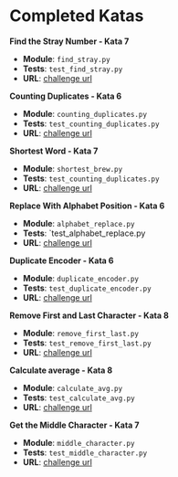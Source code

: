 # Completed Katas

**Find the Stray Number - Kata 7**
- **Module**: `find_stray.py`
- **Tests**: `test_find_stray.py`
- **URL**: [challenge url](https://www.codewars.com/kata/57f609022f4d534f05000024)

**Counting Duplicates - Kata 6**
- **Module**: `counting_duplicates.py`
- **Tests**: `test_counting_duplicates.py`
- **URL**: [challenge url](https://www.codewars.com/kata/54bf1c2cd5b56cc47f0007a1)

**Shortest Word - Kata 7**
- **Module**: `shortest_brew.py`
- **Tests**: `test_counting_duplicates.py`
- **URL**: [challenge url](https://www.codewars.com/kata/57cebe1dc6fdc20c57000ac9)

**Replace With Alphabet Position - Kata 6**
- **Module**: `alphabet_replace.py`
- **Tests**: `test_alphabet_replace.py
- **URL**: [challenge url](https://www.codewars.com/kata/546f922b54af40e1e90001da)

**Duplicate Encoder - Kata 6**
- **Module**: `duplicate_encoder.py`
- **Tests**: `test_duplicate_encoder.py`
- **URL**: [challenge url](https://www.codewars.com/kata/54b42f9314d9229fd6000d9c)

**Remove First and Last Character - Kata 8**
- **Module**: `remove_first_last.py`
- **Tests**: `test_remove_first_last.py`
- **URL**: [challenge url](https://www.codewars.com/kata/56bc28ad5bdaeb48760009b0)

**Calculate average - Kata 8**
- **Module**: `calculate_avg.py`
- **Tests**: `test_calculate_avg.py`
- **URL**: [challenge url](https://www.codewars.com/kata/57a2013acf1fa5bfc4000921)

**Get the Middle Character - Kata 7**
- **Module**: `middle_character.py`
- **Tests**: `test_middle_character.py`
- **URL**: [challenge url](https://www.codewars.com/kata/56747fd5cb988479af000028)